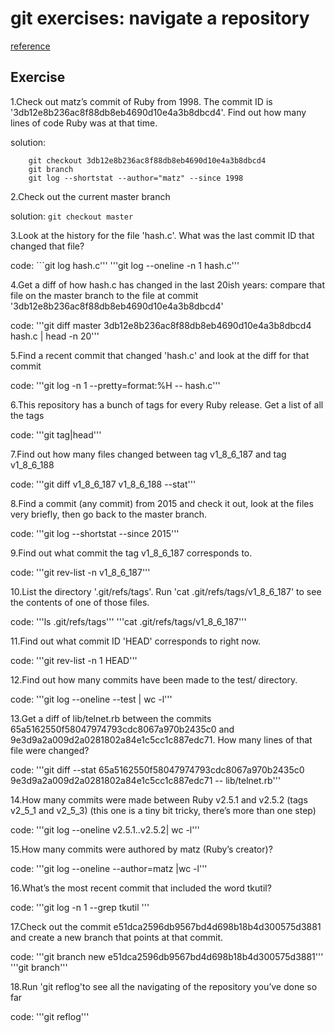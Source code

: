# git exercises: navigate a repository

[reference]("https://jvns.ca/blog/2019/08/30/git-exercises--navigate-a-repository/")


## Exercise

1.Check out matz’s commit of Ruby from 1998. The commit ID is '3db12e8b236ac8f88db8eb4690d10e4a3b8dbcd4'. Find out how many lines of code Ruby was at that time.

solution:
```shell
    git checkout 3db12e8b236ac8f88db8eb4690d10e4a3b8dbcd4
    git branch
    git log --shortstat --author="matz" --since 1998
```
   

2.Check out the current master branch

   solution:
	    	```git checkout master```

3.Look at the history for the file 'hash.c'. What was the last commit ID that changed that file?

   code:
		```git log hash.c'''
		'''git log --oneline -n 1 hash.c'''

4.Get a diff of how hash.c has changed in the last 20ish years: compare that file on the master branch to the file at commit '3db12e8b236ac8f88db8eb4690d10e4a3b8dbcd4'

   code:
		'''git diff master 3db12e8b236ac8f88db8eb4690d10e4a3b8dbcd4 hash.c | head -n 20'''

5.Find a recent commit that changed 'hash.c' and look at the diff for that commit

   code:
		'''git log -n 1 --pretty=format:%H -- hash.c'''

6.This repository has a bunch of tags for every Ruby release. Get a list of all the tags

   code:
		'''git tag|head'''

7.Find out how many files changed between tag v1_8_6_187 and tag v1_8_6_188

   code:
		'''git diff v1_8_6_187 v1_8_6_188 --stat'''

8.Find a commit (any commit) from 2015 and check it out, look at the files very briefly, then go back to the master branch.

   code:
		'''git log --shortstat --since 2015'''

9.Find out what commit the tag v1_8_6_187 corresponds to.

   code:
		'''git rev-list -n v1_8_6_187'''

10.List the directory '.git/refs/tags'. Run 'cat .git/refs/tags/v1_8_6_187' to see the contents of one of those files.

   code:
		'''ls .git/refs/tags'''
		'''cat .git/refs/tags/v1_8_6_187'''

11.Find out what commit ID 'HEAD' corresponds to right now.

   code:
		'''git rev-list -n 1 HEAD'''

12.Find out how many commits have been made to the test/ directory.

   code:
		'''git log --oneline --test | wc -l'''

13.Get a diff of lib/telnet.rb between the commits 65a5162550f58047974793cdc8067a970b2435c0 and 9e3d9a2a009d2a0281802a84e1c5cc1c887edc71. How many lines of that file were changed?

   code:
		'''git diff --stat 65a5162550f58047974793cdc8067a970b2435c0  9e3d9a2a009d2a0281802a84e1c5cc1c887edc71 -- lib/telnet.rb'''

14.How many commits were made between Ruby v2.5.1 and v2.5.2 (tags v2_5_1 and v2_5_3) (this one is a tiny bit tricky, there’s more than one step)

   code:
		'''git log --oneline v2.5.1..v2.5.2| wc -l'''

15.How many commits were authored by matz (Ruby’s creator)?

   code:
		'''git log --oneline --author=matz |wc -l'''

16.What’s the most recent commit that included the word tkutil?

   code:
		'''git log -n 1 --grep tkutil '''

17.Check out the commit e51dca2596db9567bd4d698b18b4d300575d3881 and create a new branch that points at that commit.

   code:
		'''git branch new e51dca2596db9567bd4d698b18b4d300575d3881'''
		'''git branch'''

18.Run 'git reflog'to see all the navigating of the repository you’ve done so far

   code:
		'''git reflog'''



















